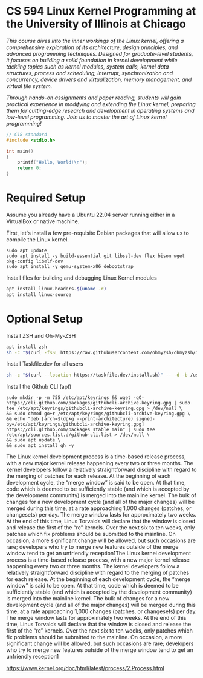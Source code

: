 # CS 594 Linux Kernel Programming at the University of Illinois at Chicago

_This course dives into the inner workings of the Linux kernel, offering a comprehensive exploration of its architecture, design principles, and advanced programming techniques. Designed for graduate-level students, it focuses on building a solid foundation in kernel development while tackling topics such as kernel modules, system calls, kernel data structures, process and scheduling, interrupt, synchronization and concurrency, device drivers and virtualization, memory management, and virtual file system._

_Through hands-on assignments and paper reading, students will gain practical experience in modifying and extending the Linux kernel, preparing them for cutting-edge research and development in operating systems and low-level programming. Join us to master the art of Linux kernel programming!_

```c
// C18 standard
#include <stdio.h>

int main()
{
    printf("Hello, World!\n");
    return 0;
}
```

# Required Setup

Assume you already have a Ubuntu 22.04 server running either in a VirtualBox or native machine.

First, let's install a few pre-requisite Debian packages that will allow us to compile the Linux kernel.
```
sudo apt update
sudo apt install -y build-essential git libssl-dev flex bison wget pkg-config libelf-dev
sudo apt install -y qemu-system-x86 debootstrap
```

Install files for building and debugging Linux Kernel modules

```sh
apt install linux-headers-$(uname -r)
apt install linux-source
```

# Optional Setup

Install ZSH and Oh-My-ZSH

```sh
apt install zsh
sh -c "$(curl -fsSL https://raw.githubusercontent.com/ohmyzsh/ohmyzsh/master/tools/install.sh)"
```

Install Taskfile.dev for all users
```sh
sh -c "$(curl --location https://taskfile.dev/install.sh)" -- -d -b /usr/local/bin
```

Install the Github CLI (apt)
```
sudo mkdir -p -m 755 /etc/apt/keyrings && wget -qO- https://cli.github.com/packages/githubcli-archive-keyring.gpg | sudo tee /etc/apt/keyrings/githubcli-archive-keyring.gpg > /dev/null \
&& sudo chmod go+r /etc/apt/keyrings/githubcli-archive-keyring.gpg \
&& echo "deb [arch=$(dpkg --print-architecture) signed-by=/etc/apt/keyrings/githubcli-archive-keyring.gpg] https://cli.github.com/packages stable main" | sudo tee /etc/apt/sources.list.d/github-cli.list > /dev/null \
&& sudo apt update \
&& sudo apt install gh -y
```


The Linux kernel development process is a time-based release process, with a new major kernel release happening every two or three months. The kernel developers follow a relatively straightforward discipline with regard to the merging of patches for each release. At the beginning of each development cycle, the “merge window” is said to be open. At that time, code which is deemed to be sufficiently stable (and which is accepted by the development community) is merged into the mainline kernel. The bulk of changes for a new development cycle (and all of the major changes) will be merged during this time, at a rate approaching 1,000 changes (patches, or changesets) per day. The merge window lasts for approximately two weeks. At the end of this time, Linus Torvalds will declare that the window is closed and release the first of the “rc” kernels. Over the next six to ten weeks, only patches which fix problems should be submitted to the mainline. On occasion, a more significant change will be allowed, but such occasions are rare; developers who try to merge new features outside of the merge window tend to get an unfriendly reception1The Linux kernel development process is a time-based release process, with a new major kernel release happening every two or three months. The kernel developers follow a relatively straightforward discipline with regard to the merging of patches for each release. At the beginning of each development cycle, the “merge window” is said to be open. At that time, code which is deemed to be sufficiently stable (and which is accepted by the development community) is merged into the mainline kernel. The bulk of changes for a new development cycle (and all of the major changes) will be merged during this time, at a rate approaching 1,000 changes (patches, or changesets) per day. The merge window lasts for approximately two weeks. At the end of this time, Linus Torvalds will declare that the window is closed and release the first of the “rc” kernels. Over the next six to ten weeks, only patches which fix problems should be submitted to the mainline. On occasion, a more significant change will be allowed, but such occasions are rare; developers who try to merge new features outside of the merge window tend to get an unfriendly reception1



https://www.kernel.org/doc/html/latest/process/2.Process.html
